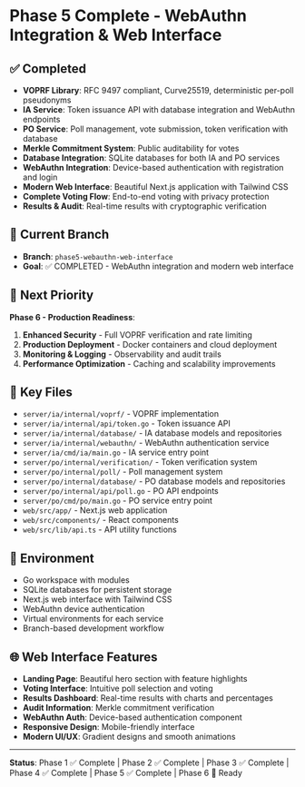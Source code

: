 # Phase 5 Complete - WebAuthn Integration & Web Interface

## ✅ Completed
- **VOPRF Library**: RFC 9497 compliant, Curve25519, deterministic per-poll pseudonyms
- **IA Service**: Token issuance API with database integration and WebAuthn endpoints
- **PO Service**: Poll management, vote submission, token verification with database
- **Merkle Commitment System**: Public auditability for votes
- **Database Integration**: SQLite databases for both IA and PO services
- **WebAuthn Integration**: Device-based authentication with registration and login
- **Modern Web Interface**: Beautiful Next.js application with Tailwind CSS
- **Complete Voting Flow**: End-to-end voting with privacy protection
- **Results & Audit**: Real-time results with cryptographic verification

## 🔄 Current Branch
- **Branch**: `phase5-webauthn-web-interface`
- **Goal**: ✅ COMPLETED - WebAuthn integration and modern web interface

## 🎯 Next Priority
**Phase 6 - Production Readiness**:
1. **Enhanced Security** - Full VOPRF verification and rate limiting
2. **Production Deployment** - Docker containers and cloud deployment
3. **Monitoring & Logging** - Observability and audit trails
4. **Performance Optimization** - Caching and scalability improvements

## 📁 Key Files
- `server/ia/internal/voprf/` - VOPRF implementation
- `server/ia/internal/api/token.go` - Token issuance API
- `server/ia/internal/database/` - IA database models and repositories
- `server/ia/internal/webauthn/` - WebAuthn authentication service
- `server/ia/cmd/ia/main.go` - IA service entry point
- `server/po/internal/verification/` - Token verification system
- `server/po/internal/poll/` - Poll management system
- `server/po/internal/database/` - PO database models and repositories
- `server/po/internal/api/poll.go` - PO API endpoints
- `server/po/cmd/po/main.go` - PO service entry point
- `web/src/app/` - Next.js web application
- `web/src/components/` - React components
- `web/src/lib/api.ts` - API utility functions

## 🔧 Environment
- Go workspace with modules
- SQLite databases for persistent storage
- Next.js web interface with Tailwind CSS
- WebAuthn device authentication
- Virtual environments for each service
- Branch-based development workflow

## 🌐 Web Interface Features
- **Landing Page**: Beautiful hero section with feature highlights
- **Voting Interface**: Intuitive poll selection and voting
- **Results Dashboard**: Real-time results with charts and percentages
- **Audit Information**: Merkle commitment verification
- **WebAuthn Auth**: Device-based authentication component
- **Responsive Design**: Mobile-friendly interface
- **Modern UI/UX**: Gradient designs and smooth animations

---
**Status**: Phase 1 ✅ Complete | Phase 2 ✅ Complete | Phase 3 ✅ Complete | Phase 4 ✅ Complete | Phase 5 ✅ Complete | Phase 6 🔄 Ready
